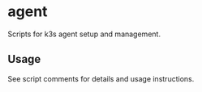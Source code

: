 # agent

Scripts for k3s agent setup and management.

## Usage
See script comments for details and usage instructions.